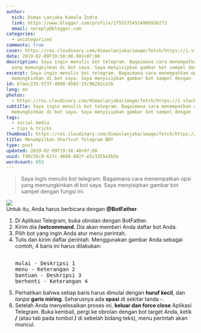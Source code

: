 ```yaml
---
author:
  nick: Dimas Lanjaka Kumala Indra
  link: https://www.blogger.com/profile/17555754514989936273
  email: noreply@blogger.com
categories:
  - uncategorized
comments: true
cover: https://res.cloudinary.com/dimaslanjaka/image/fetch/https://i.stack.imgur.com/PPlQ0.png
date: 2019-02-09T19:58:00.001+07:00
description: Saya ingin menulis bot telegram. Bagaimana cara menempatkan opsi
  yang memungkinkan di bot saya. Saya menyisipkan gambar bot sampel dengan
excerpt: Saya ingin menulis bot telegram. Bagaimana cara menempatkan opsi yang
  memungkinkan di bot saya. Saya menyisipkan gambar bot sampel dengan
id: 67aec235-5f37-4888-8502-15c96282ce3b
lang: en
photos:
  - https://res.cloudinary.com/dimaslanjaka/image/fetch/https://i.stack.imgur.com/PPlQ0.png
subtitle: Saya ingin menulis bot telegram. Bagaimana cara menempatkan opsi yang
  memungkinkan di bot saya. Saya menyisipkan gambar bot sampel dengan
tags:
  - social media
  - tips & tricks
thumbnail: https://res.cloudinary.com/dimaslanjaka/image/fetch/https://i.stack.imgur.com/PPlQ0.png
title: Menampilkan Shortcut Telegram BOT
type: post
updated: 2019-02-09T19:58:48+07:00
uuid: fd0c56c9-627c-4888-882f-e5c3355e3b2e
wordcount: 653
---
```


<div dir="ltr" style="text-align: left;" trbidi="on"><blockquote>Saya ingin menulis bot telegram. Bagaimana cara menempatkan opsi yang memungkinkan di bot saya. Saya menyisipkan gambar bot sampel dengan fungsi ini.</blockquote><div><img border="0" data-original-height="530" data-original-width="477" src="https://res.cloudinary.com/dimaslanjaka/image/fetch/https://i.stack.imgur.com/PPlQ0.png"></div>Untuk itu, Anda harus berbicara dengan <b>@BotFather</b>. <ol><li>Di Aplikasi Telegram, buka obrolan dengan BotFather.</li> <li>Kirim dia <b>/setcommand</b>. Dia akan memberi Anda daftar bot Anda.</li> <li>Pilih bot yang ingin Anda atur menu perintah.</li> <li>Tulis dan kirim daftar perintah. Menggunakan gambar Anda sebagai contoh, 4 baris ini harus dilakukan: <pre><br>mulai - Deskripsi 1<br>menu - Keterangan 2<br>bantuan - Deskripsi 3<br>berhenti - Keterangan 4<br></pre></li> <li>Perhatikan bahwa setiap baris harus dimulai dengan <b>huruf kecil</b>, dan <i>tanpa</i> <b>garis miring</b>. Seharusnya ada <b>spasi</b> di sekitar tanda -.</li> <li>Setelah Anda menyelesaikan proses ini, <b>keluar dan force close</b> Aplikasi Telegram. Buka kembali, pergi ke obrolan dengan bot target Anda, ketik <b>/</b> (atau tab pada tombol <b>/</b> di sebelah bidang teks), menu perintah akan muncul.</li></ol></div>